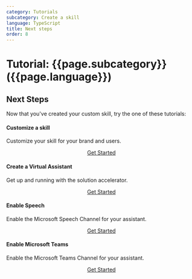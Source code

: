 ```yaml
---
category: Tutorials
subcategory: Create a skill
language: TypeScript
title: Next steps
order: 8
---
```


# Tutorial: {{page.subcategory}} ({{page.language}})

## Next Steps

Now that you've created your custom skill, try the one of these tutorials:

<div class="card-group">
    <div class="card">
        <div class="card-body">
            <h4 class="card-title">Customize a skill</h4>
            <p class="card-text">Customize your skill for your brand and users.</p>
        </div>
        <div class="card-footer" style="display: flex; justify-content: center;">
            <a href="{{site.baseurl}}/tutorials/typescript/customize-skill/1_intro" class="btn btn-primary">Get Started</a>
        </div>
    </div>
    <div class="card">
        <div class="card-body">
            <h4 class="card-title">Create a Virtual Assistant</h4>
            <p class="card-text">Get up and running with the solution accelerator.</p>
        </div>
        <div class="card-footer" style="display: flex; justify-content: center;">
            <a href="{{site.baseurl}}/tutorials/typescript/create-assistant/1_intro" class="btn btn-primary">Get Started</a>
        </div>
    </div>
    <div class="card">
        <div class="card-body">
            <h4 class="card-title">Enable Speech</h4>
            <p class="card-text">Enable the Microsoft Speech Channel for your assistant.</p>
        </div>
        <div class="card-footer" style="display: flex; justify-content: center;">
            <a href="{{site.baseurl}}/tutorials/enable-speech/1_intro" class="btn btn-primary">Get Started</a>
        </div>
    </div>
    <div class="card">
        <div class="card-body">
            <h4 class="card-title">Enable Microsoft Teams</h4>
            <p class="card-text">Enable the Microsoft Teams Channel for your assistant.</p>
        </div>
        <div class="card-footer" style="display: flex; justify-content: center;">
            <a href="{{site.baseurl}}/tutorials/enable-teams/1_intro" class="btn btn-primary">Get Started</a>
        </div>
    </div>
</div>